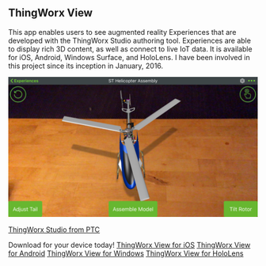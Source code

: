 ## ThingWorx View 

This app enables users to see augmented reality Experiences that are developed with the ThingWorx Studio authoring tool.  Experiences are able to display rich 3D content, as well as connect to live IoT data.  It is available for iOS, Android, Windows Surface, and HoloLens.  I have been involved in this project since its inception in January, 2016.

![Spatial tracking Experience using ARKit in ThingWorx View for iOS](images/iOS_View.png)

[ThingWorx Studio from PTC](https://www.ptc.com/en/products/augmented-reality/thingworx-studio)

Download for your device today!
[ThingWorx View for iOS](https://itunes.apple.com/us/app/thingworx-view/id1076700285?mt=8)
[ThingWorx View for Android](https://play.google.com/store/apps/details?id=com.ptc.vuforiaview&hl=en_US)
[ThingWorx View for Windows](https://www.microsoft.com/en-us/store/p/thingworx-view/9nblggh54wk8?activetab=pivot%3aoverviewtab)
[ThingWorx View for HoloLens](https://www.microsoft.com/en-us/store/p/thingworx-view-for-hololens/9nblggh555tt?activetab=pivot%3aoverviewtab)


